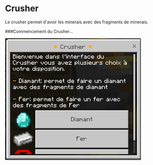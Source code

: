# Crusher
Le crusher permet d'avoir les minerais avec des fragments de minerais.


###Commencement du Crusher...

<img  src="https://github.com/Zaelee/Crusher/blob/main/crusher_Exemple_Pictures.png">
